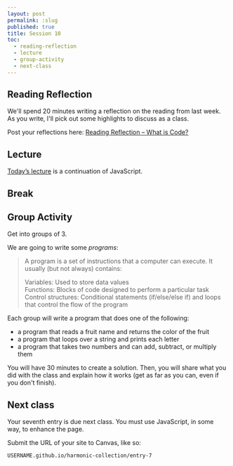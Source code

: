 ```yaml
---
layout: post
permalink: :slug
published: true
title: Session 10
toc:
  - reading-reflection
  - lecture
  - group-activity
  - next-class
---
```


## Reading Reflection

We'll spend 20 minutes writing a reflection on the reading from last week. As you write, I'll pick out some highlights to discuss as a class.

Post your reflections here: [Reading Reflection – What is Code?](https://docs.google.com/document/d/1ZFc4ueUMhoUiUMcjh16CQ8NPbEOnKpcbi-z-74uipso/edit?usp=sharing)

## Lecture

[Today’s lecture](https://jackrieger.github.io/core-2-interaction-lab/lectures/intermediate-javascript/) is a continuation of JavaScript.

## Break

## Group Activity

Get into groups of 3.

We are going to write some _programs_:

> A program is a set of instructions that a computer can execute. It usually (but not always) contains:
>
> Variables: Used to store data values<br>
> Functions: Blocks of code designed to perform a particular task<br>
> Control structures: Conditional statements (if/else/else if) and loops that control the flow of the program

Each group will write a program that does one of the following:

- a program that reads a fruit name and returns the color of the fruit
- a program that loops over a string and prints each letter
- a program that takes two numbers and can add, subtract, or multiply them

You will have 30 minutes to create a solution. Then, you will share what you did with the class and explain how it works (get as far as you can, even if you don't finish).

## Next class

Your seventh entry is due next class. You must use JavaScript, in some way, to enhance the page.

Submit the URL of your site to Canvas, like so:

`USERNAME.github.io/harmonic-collection/entry-7`
